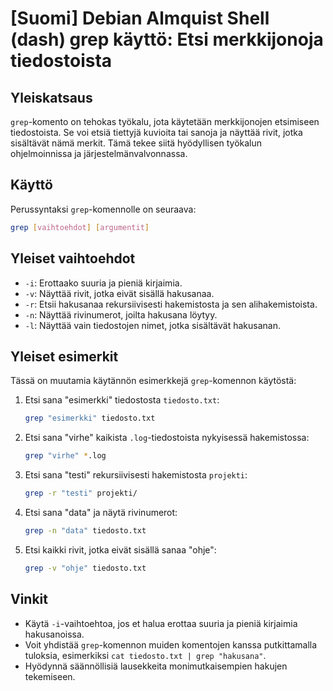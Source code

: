 # [Suomi] Debian Almquist Shell (dash) grep käyttö: Etsi merkkijonoja tiedostoista

## Yleiskatsaus
`grep`-komento on tehokas työkalu, jota käytetään merkkijonojen etsimiseen tiedostoista. Se voi etsiä tiettyjä kuvioita tai sanoja ja näyttää rivit, jotka sisältävät nämä merkit. Tämä tekee siitä hyödyllisen työkalun ohjelmoinnissa ja järjestelmänvalvonnassa.

## Käyttö
Perussyntaksi `grep`-komennolle on seuraava:

```bash
grep [vaihtoehdot] [argumentit]
```

## Yleiset vaihtoehdot
- `-i`: Erottaako suuria ja pieniä kirjaimia.
- `-v`: Näyttää rivit, jotka eivät sisällä hakusanaa.
- `-r`: Etsii hakusanaa rekursiivisesti hakemistosta ja sen alihakemistoista.
- `-n`: Näyttää rivinumerot, joilta hakusana löytyy.
- `-l`: Näyttää vain tiedostojen nimet, jotka sisältävät hakusanan.

## Yleiset esimerkit
Tässä on muutamia käytännön esimerkkejä `grep`-komennon käytöstä:

1. Etsi sana "esimerkki" tiedostosta `tiedosto.txt`:
    ```bash
    grep "esimerkki" tiedosto.txt
    ```

2. Etsi sana "virhe" kaikista `.log`-tiedostoista nykyisessä hakemistossa:
    ```bash
    grep "virhe" *.log
    ```

3. Etsi sana "testi" rekursiivisesti hakemistosta `projekti`:
    ```bash
    grep -r "testi" projekti/
    ```

4. Etsi sana "data" ja näytä rivinumerot:
    ```bash
    grep -n "data" tiedosto.txt
    ```

5. Etsi kaikki rivit, jotka eivät sisällä sanaa "ohje":
    ```bash
    grep -v "ohje" tiedosto.txt
    ```

## Vinkit
- Käytä `-i`-vaihtoehtoa, jos et halua erottaa suuria ja pieniä kirjaimia hakusanoissa.
- Voit yhdistää `grep`-komennon muiden komentojen kanssa putkittamalla tuloksia, esimerkiksi `cat tiedosto.txt | grep "hakusana"`.
- Hyödynnä säännöllisiä lausekkeita monimutkaisempien hakujen tekemiseen.